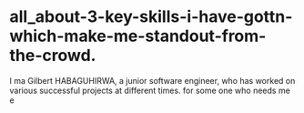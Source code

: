 # all_about-3-key-skills-i-have-gottn-which-make-me-standout-from-the-crowd.
I ma Gilbert HABAGUHIRWA, a junior software engineer, who has worked on various successful projects at different times. for some one who needs me e
